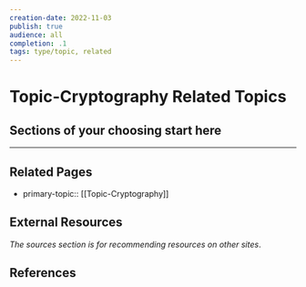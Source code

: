 ```yaml
---
creation-date: 2022-11-03
publish: true
audience: all
completion: .1
tags: type/topic, related
---
```

# Topic-Cryptography Related Topics

## Sections of your choosing start here

---
## Related Pages
- primary-topic:: [[Topic-Cryptography]]

## External Resources
*The sources section is for recommending resources on other sites*.

## References
